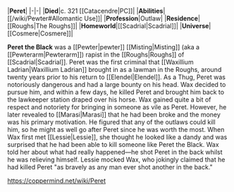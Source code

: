 |**Peret**|
|-|-|
|**Died**|c. 321 [[Catacendre\|PC]]|
|**Abilities**|[[/wiki/Pewter#Allomantic Use]]|
|**Profession**|Outlaw|
|**Residence**|[[Roughs\|The Roughs]]|
|**Homeworld**|[[Scadrial\|Scadrial]]|
|**Universe**|[[Cosmere\|Cosmere]]|

**Peret the Black** was a [[Pewter\|pewter]] [[Misting\|Misting]] (aka a [[Pewterarm\|Pewterarm]]) rapist in the [[Roughs\|Roughs]] of [[Scadrial\|Scadrial]].
Peret was the first criminal that [[Waxillium Ladrian\|Waxillium Ladrian]] brought in as a lawman in the Roughs, around twenty years prior to his return to [[Elendel\|Elendel]]. As a Thug, Peret was notoriously dangerous and had a large bounty on his head. Wax decided to pursue him, and within a few days, he killed Peret and brought him back to the lawkeeper station draped over his horse.
Wax gained quite a bit of respect and notoriety for bringing in someone as vile as Peret. However, he later revealed to [[Marasi\|Marasi]] that he had been broke and the money was his primary motivation. He figured that any of the outlaws could kill him, so he might as well go after Peret since he was worth the most. When Wax first met [[Lessie\|Lessie]], she thought he looked like a dandy and was surprised that he had been able to kill someone like Peret the Black. Wax told her about what had really happened—he shot Peret in the back whilst he was relieving himself. Lessie mocked Wax, who jokingly claimed that he had killed Peret "as bravely as any man ever shot another in the back."



https://coppermind.net/wiki/Peret